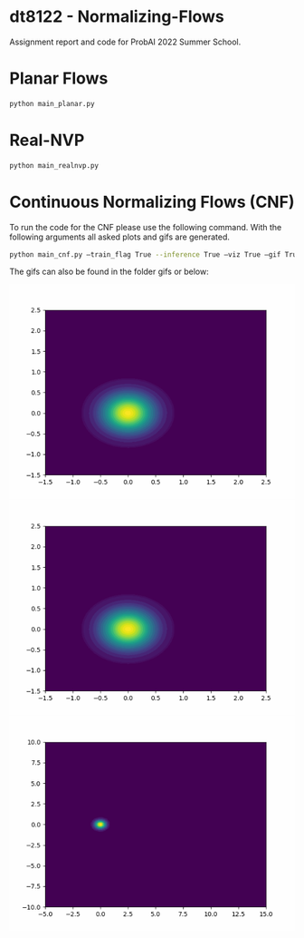 # dt8122 - Normalizing-Flows

Assignment report and code for ProbAI 2022 Summer School.

# Planar Flows
  ```bash
  python main_planar.py 
  ```

# Real-NVP
  ```bash
  python main_realnvp.py 
  ```

# Continuous Normalizing Flows (CNF)

To run the code for the CNF please use the following command. With the following arguments all asked plots and gifs are generated.
  ```bash
  python main_cnf.py —train_flag True --inference True —viz True —gif True --niters 2000 --dataset_idx 0
  ```

The gifs can also be found in the folder gifs or below:

![](https://github.com/koninik/dt8122-Normalizing-Flows/blob/main/gifs/cnf-Two_Moons.gif)
![](https://github.com/koninik/dt8122-Normalizing-Flows/blob/main/gifs/cnf-Two_Blobs.gif)
![](https://github.com/koninik/dt8122-Normalizing-Flows/blob/main/gifs/cnf-Boomerang.gif)
 
